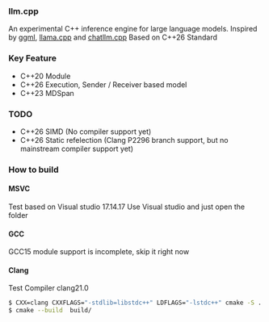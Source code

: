 ### llm.cpp

An experimental C++ inference engine for large language models.
Inspired by [ggml](https://github.com/ggml-org/ggml), [llama.cpp](https://github.com/ggml-org/llama.cpp) and [chatllm.cpp](https://github.com/foldl/chatllm.cpp)
Based on C++26 Standard

### Key Feature
- C++20 Module
- C++26 Execution, Sender / Receiver based model
- C++23 MDSpan

### TODO
- C++26 SIMD (No compiler support yet)
- C++26 Static refelection (Clang P2296 branch support, but no mainstream compiler support yet)

### How to build

#### MSVC
Test based on Visual studio 17.14.17
Use Visual studio and just open the folder

#### GCC
GCC15 module support is incomplete, skip it right now

#### Clang
Test Compiler clang21.0
``` bash
$ CXX=clang CXXFLAGS="-stdlib=libstdc++" LDFLAGS="-lstdc++" cmake -S . -B build -G Ninja
$ cmake --build  build/
```
